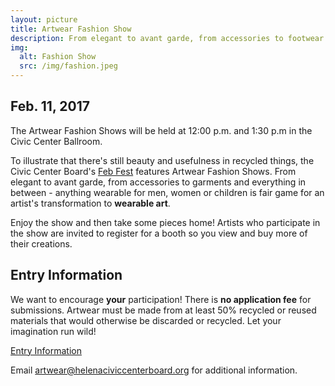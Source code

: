 ```yaml
---
layout: picture
title: Artwear Fashion Show
description: From elegant to avant garde, from accessories to footwear and everything in between, anything wearable is fair game for an artist's transformation to wearable art.
img:
  alt: Fashion Show
  src: /img/fashion.jpeg
---
```


## Feb. 11, 2017

The Artwear Fashion Shows will be held at 12:00 p.m. and 1:30 p.m in the Civic Center Ballroom.

To illustrate that there's still beauty and usefulness in recycled things, the Civic Center Board's [Feb Fest](/febfest/) features Artwear Fashion Shows. From elegant to avant garde, from accessories to garments and everything in between - anything wearable for men, women or children is fair game for an artist's transformation to **wearable art**.

Enjoy the show and then take some pieces home! Artists who participate in the show are invited to register for a booth so you view and buy more of their creations.

## Entry Information

We want to encourage **your** participation! There is **no application fee** for submissions. Artwear must be made from at least 50% recycled or reused materials that would otherwise be discarded or recycled. Let your imagination run wild!

<p><a class="btn btn-primary" href="entry/" role="button">Entry Information</a></p>

Email <artwear@helenaciviccenterboard.org> for additional information.
